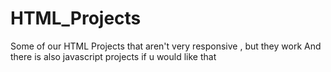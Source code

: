 # HTML_Projects
Some of our HTML Projects that aren't very responsive , but they work 
And there is also javascript projects if u would like that
